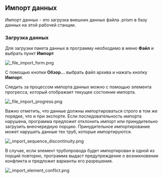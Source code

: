 ﻿
## Импорт данных

Импорт данных - это загрузка внешних данных файла .prism в базу данных на этой рабочей станции.

###	Загрузка данных
Для загрузки пакета данных в программу необходимо в меню **Файл** и выбрать пункт **Импорт**

![_file_import_form.png](./images/_file_import_form.png "")

С помощью кнопки **Обзор...** выбрать файл архива и нажать кнопку **Импорт**.

Следить за процессом импорта данных можно с помощью элемента прогресса, который отображает текущее состояние импорта.

![_file_import_progress.png](./images/_file_import_progress.png "")

Важно отметить, что данные должны импортироваться строго в том же порядке, что и при экспорте. Если последовательность импорта нарушена, программа предложит отклонить импорт или принудительно загрузить внеочередную порцию. Принудительное импортирование может нарушить данные тех труб, которые импортируются. 

![_import_sequence_discontinuity.png](./images/_import_sequence_discontinuity.png "Нарушения последовательности")

В случае, если элемент трубопровода будет импортирован в одной из порций повторно, программа выдаст предупреждение о возникновении конфликта и предложит варианты его разрешения.

![_import_element_conflict.png](./images/_import_element_conflict.png "")